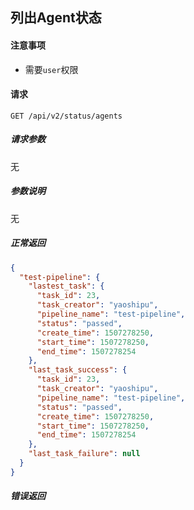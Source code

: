 ## 列出Agent状态

#### 注意事项

- 需要`user`权限

#### 请求

```
GET /api/v2/status/agents
```

##### 请求参数

无

##### 参数说明

无

##### 正常返回

```json
{
  "test-pipeline": {
    "lastest_task": {
      "task_id": 23,
      "task_creator": "yaoshipu",
      "pipeline_name": "test-pipeline",
      "status": "passed",
      "create_time": 1507278250,
      "start_time": 1507278250,
      "end_time": 1507278254
    },
    "last_task_success": {
      "task_id": 23,
      "task_creator": "yaoshipu",
      "pipeline_name": "test-pipeline",
      "status": "passed",
      "create_time": 1507278250,
      "start_time": 1507278250,
      "end_time": 1507278254
    },
    "last_task_failure": null
  }
}
```

##### 错误返回
